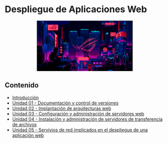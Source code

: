 # Despliegue de Aplicaciones Web

<div align=center>
    <img src="../extras/cyberpunk2.gif" alt="cyber" width="60%">
</div>

## Contenido
- [Introducción](./introduccion/README.md)
- [Unidad 01 - Documentación y control de versiones](./unidad01/README.md)
- [Unidad 02 - Implantación de arquitecturas web](./unidad02/README.md)
- [Unidad 03 - Configuración y administración de servidores web](./unidad03/README.md)
- [Unidad 04 - Instalación y administración de servidores de transferencia de archivos](./unidad04/README.md)
- [Unidad 05 - Servivios de red implicados en el despliegue de una aplicación web](./unidad05/README.md)
